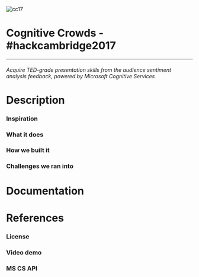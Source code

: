 ![cc17](http://imgur.com/fL1OpNK.jpg)
# Cognitive Crowds - \#hackcambridge2017
---

###### Acquire TED-grade presentation skills from the audience sentiment analysis feedback, powered by Microsoft Cognitive Services

Description
===

### Inspiration

### What it does

### How we built it

### Challenges we ran into

Documentation
===

References
===

### License

### Video demo

### MS CS API
